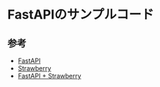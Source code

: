 # FastAPIのサンプルコード

## 参考

- [FastAPI](https://fastapi.tiangolo.com/)
- [Strawberry](https://strawberry.rocks)
- [FastAPI + Strawberry](https://fastapi.tiangolo.com/how-to/graphql/)
